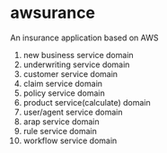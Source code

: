 # awsurance
An insurance application based on AWS

1. new business service domain
2. underwriting service domain
3. customer service domain
4. claim service domain
5. policy service domain
6. product service(calculate) domain
7. user/agent service domain
8. arap service domain
9. rule service domain
10. workflow service domain
